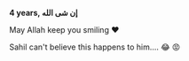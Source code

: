 

**4 years, إن شى الله**

May Allah keep you smiling ♥️




Sahil can't believe this happens to him.... 😂 😡


